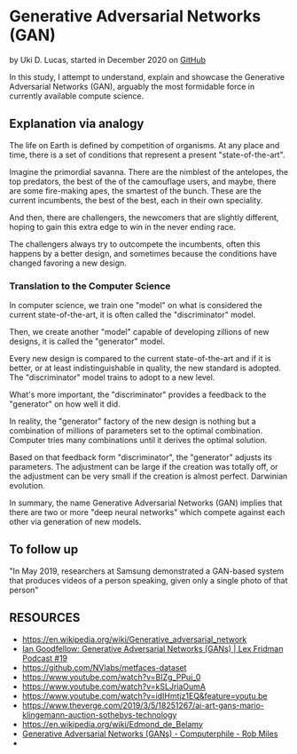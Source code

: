 # Generative Adversarial Networks (GAN)

by Uki D. Lucas, started in December 2020 on [GitHub](https://github.com/UkiDLucas/GAN)



In this study, I attempt to understand, explain and showcase the Generative Adversarial Networks (GAN), arguably the most formidable force in currently available compute science.



## Explanation via analogy



The life on Earth is defined by competition of organisms. At any place and time, there is a set of conditions that represent a present "state-of-the-art". 

Imagine the primordial savanna. There are the nimblest of the antelopes, the top predators, the best of the of the camouflage users, and maybe, there are some fire-making apes, the smartest of the bunch. These are the current incumbents, the best of the best, each in their own speciality. 

And then, there are challengers, the newcomers that are slightly different, hoping to gain this extra edge to win in the never ending race.

The challengers always try to outcompete the incumbents, often this happens by a better design, and sometimes because the conditions have changed favoring a new design.



### Translation to the Computer Science



In computer science, we train one "model" on what is considered the current state-of-the-art, it is often called the "discriminator" model.

Then, we create another "model" capable of developing zillions of new designs, it is called the "generator" model.

Every new design is compared to the current state-of-the-art and if it is better, or at least indistinguishable in quality, the new standard is adopted. The "discriminator" model trains to adopt to a new level.

What's more important, the "discriminator" provides a feedback to the "generator" on how well it did. 

In reality, the "generator" factory of the new design is nothing but a combination of millions of parameters set to the optimal combination. Computer tries many combinations until it derives the optimal solution.

Based on that feedback form "discriminator", the "generator" adjusts its parameters. The adjustment can be large if the creation was totally off, or the adjustment can be very small if the creation is almost perfect. Darwinian evolution. 

In summary, the name Generative Adversarial Networks (GAN) implies that there are two or more "deep neural networks" which compete against each other via generation of new models. 





## To follow up

"In May 2019, researchers at Samsung demonstrated a GAN-based system that produces videos of a person speaking, given only a single photo of that person"





## RESOURCES

- https://en.wikipedia.org/wiki/Generative_adversarial_network
- [Ian Goodfellow: Generative Adversarial Networks (GANs) | Lex Fridman Podcast #19](https://www.youtube.com/watch?v=Z6rxFNMGdn0&t=453s)
- https://github.com/NVlabs/metfaces-dataset
- https://www.youtube.com/watch?v=BIZg_PPuj_0
- https://www.youtube.com/watch?v=kSLJriaOumA
- https://www.youtube.com/watch?v=idIHmtjz1EQ&feature=youtu.be
- https://www.theverge.com/2019/3/5/18251267/ai-art-gans-mario-klingemann-auction-sothebys-technology
- https://en.wikipedia.org/wiki/Edmond_de_Belamy 
- [Generative Adversarial Networks (GANs) - Computerphile - Rob Miles](https://www.youtube.com/watch?v=Sw9r8CL98N0)
- 

